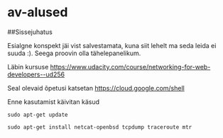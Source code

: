 # av-alused

##Sissejuhatus

Esialgne konspekt jäi vist salvestamata, kuna siit lehelt ma seda leida ei suuda :). Seega proovin olla tähelepanelikum.

Läbin kursuse https://www.udacity.com/course/networking-for-web-developers--ud256

Seal olevaid õpetusi katsetan https://cloud.google.com/shell

Enne kasutamist käivitan käsud 

`sudo apt-get update `

`sudo apt-get install netcat-openbsd tcpdump traceroute mtr`
